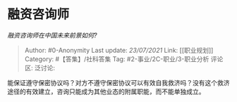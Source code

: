 # 融资咨询师
*融资咨询师在中国未来前景如何?*

> Author: #0-Anonymity
> Last update: *23/07/2021*
> Link: [[职业规划]]
> Category: #【答集】/社科答集
> Tag: #2-事业/2C-职业/3-职业分析
> 评论区:
> 泛讨论:

能保证遵守保密协议吗？对方不遵守保密协议可以有效自我救济吗？没有这个救济途径的有效建立，咨询只能成为其他业态的附属职能，而不能单独成立。
